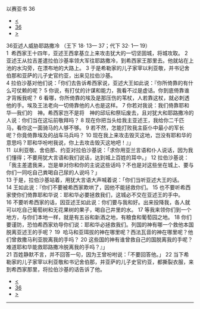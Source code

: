 ﻿





 以赛亚书 36




* [<](bible/ISA35.md)
* [36](bible/ISA.md)
* [>](bible/ISA37.md)



 
36亚述人威胁耶路撒冷 （王下
18·
13—
37；代下
32·
1—
19）  
1  希西家王十四年，亚述王西拿基立上来攻击犹大的一切坚固城，将城攻取。 
2  亚述王从拉吉差遣拉伯沙基率领大军往耶路撒冷，到希西家王那里去。他就站在上池的水沟旁，在漂布地的大路上。 
3 于是希勒家的儿子家宰以利亚敬，并书记舍伯那和亚萨的儿子史官约亚，出来见拉伯沙基。  
4 拉伯沙基对他们说：「你们去告诉希西家说，亚述大王如此说：『你所倚靠的有什么可仗赖的呢？ 
5 你说，有打仗的计谋和能力，我看不过是虚话。你到底倚靠谁才背叛我呢？ 
6 看哪，你所倚靠的埃及是那压伤的苇杖，人若靠这杖，就必刺透他的手。埃及王法老向一切倚靠他的人也是这样。 
7 你若对我说：我们倚靠耶和华—我们的　神。希西家岂不是将　神的邱坛和祭坛废去，且对犹大和耶路撒冷的人说：你们当在这坛前敬拜吗？ 
8 现在你把当头给我主亚述王，我给你二千匹马，看你这一面骑马的人够不够。 
9 若不然，怎能打败我主臣仆中最小的军长呢？你竟倚靠埃及的战车马兵吗？ 
10 现在我上来攻击毁灭这地，岂没有耶和华的意思吗？耶和华吩咐我说，你上去攻击毁灭这地吧！』」  
11  以利亚敬、舍伯那、约亚对拉伯沙基说：「求你用亚兰言语和仆人说话，因为我们懂得；不要用犹大言语和我们说话，达到城上百姓的耳中。」 
12 拉伯沙基说：「我主差遣我来，岂是单对你和你的主说这些话吗？不也是对这些坐在城上、要与你们一同吃自己粪喝自己尿的人说吗？」  
13 于是，拉伯沙基站着，用犹大言语大声喊着说：「你们当听亚述大王的话。 
14 王如此说：『你们不要被希西家欺哄了，因他不能拯救你们。 
15 也不要听希西家使你们倚靠耶和华说：耶和华必要拯救我们，这城必不交在亚述王的手中。 
16 不要听希西家的话，因亚述王如此说：你们要与我和好。出来投降我，各人就可以吃自己葡萄树和无花果树的果子，喝自己井里的水。 
17 等我来领你们到一个地方，与你们本地一样，就是有五谷和新酒之地，有粮食和葡萄园之地。 
18 你们要谨防，恐怕希西家劝导你们说：耶和华必拯救我们。列国的神有哪一个救他本国脱离亚述王的手呢？ 
19  哈马和亚珥拔的神在哪里呢？西法瓦音的神在哪里呢？他们曾救撒马利亚脱离我的手吗？ 
20 这些国的神有谁曾救自己的国脱离我的手呢？难道耶和华能救耶路撒冷脱离我的手吗？』」  
21 百姓静默不言，并不回答一句，因为王曾吩咐说：「不要回答他。」 
22 当下希勒家的儿子家宰以利亚敬和书记舍伯那，并亚萨的儿子史官约亚，都撕裂衣服，来到希西家那里，将拉伯沙基的话告诉了他。 
* [<](bible/ISA35.md)
* [36](bible/ISA.md)
* [>](bible/ISA37.md)





---









